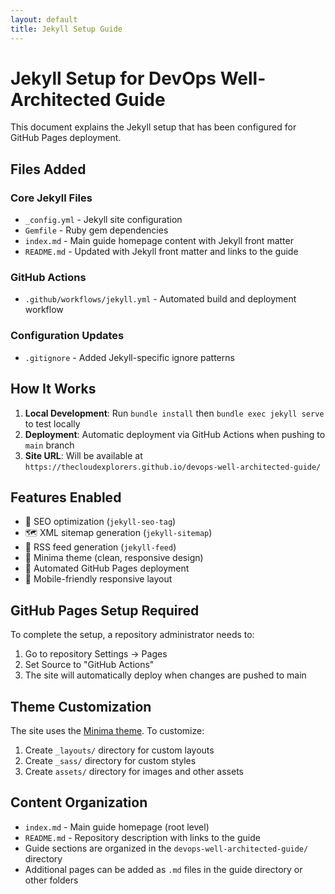 ```yaml
---
layout: default
title: Jekyll Setup Guide
---
```


# Jekyll Setup for DevOps Well-Architected Guide

This document explains the Jekyll setup that has been configured for GitHub Pages deployment.

## Files Added

### Core Jekyll Files
- `_config.yml` - Jekyll site configuration
- `Gemfile` - Ruby gem dependencies
- `index.md` - Main guide homepage content with Jekyll front matter
- `README.md` - Updated with Jekyll front matter and links to the guide

### GitHub Actions
- `.github/workflows/jekyll.yml` - Automated build and deployment workflow

### Configuration Updates
- `.gitignore` - Added Jekyll-specific ignore patterns

## How It Works

1. **Local Development**: Run `bundle install` then `bundle exec jekyll serve` to test locally
2. **Deployment**: Automatic deployment via GitHub Actions when pushing to `main` branch
3. **Site URL**: Will be available at `https://thecloudexplorers.github.io/devops-well-architected-guide/`

## Features Enabled

- 📄 SEO optimization (`jekyll-seo-tag`)
- 🗺️ XML sitemap generation (`jekyll-sitemap`) 
- 📰 RSS feed generation (`jekyll-feed`)
- 🎨 Minima theme (clean, responsive design)
- 🚀 Automated GitHub Pages deployment
- 📱 Mobile-friendly responsive layout

## GitHub Pages Setup Required

To complete the setup, a repository administrator needs to:

1. Go to repository Settings → Pages
2. Set Source to "GitHub Actions"
3. The site will automatically deploy when changes are pushed to main

## Theme Customization

The site uses the [Minima theme](https://github.com/jekyll/minima). To customize:

1. Create `_layouts/` directory for custom layouts
2. Create `_sass/` directory for custom styles
3. Create `assets/` directory for images and other assets

## Content Organization

- `index.md` - Main guide homepage (root level)
- `README.md` - Repository description with links to the guide
- Guide sections are organized in the `devops-well-architected-guide/` directory
- Additional pages can be added as `.md` files in the guide directory or other folders
